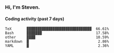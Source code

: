 ### Hi, I'm Steven.

#### Coding activity (past 7 days)
```
TeX       ▓▓▓▓▓▓▓▓▓▓▓▓▓▓▓▓▓▓▓▓▓▓▓▓▓▓▓▓▓▓  66.61%
Bash      ▓▓▓▓▓▓▓                         17.58%
other     ▓▓▓▓                            10.59%
markdown  ▓                                2.86%
YAML      ▓                                2.36%
```
